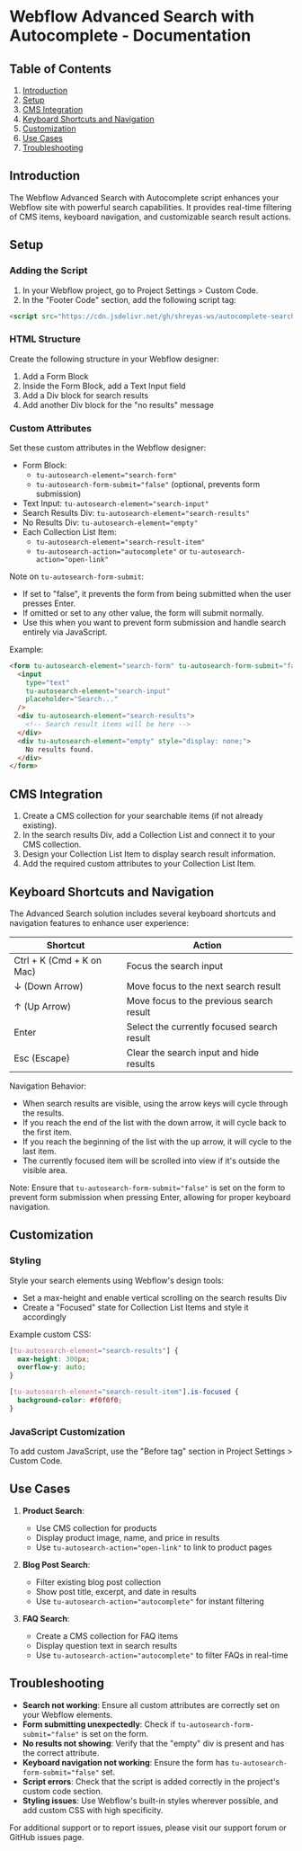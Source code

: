 # Webflow Advanced Search with Autocomplete - Documentation

## Table of Contents

1. [Introduction](#introduction)
2. [Setup](#setup)
3. [CMS Integration](#cms-integration)
4. [Keyboard Shortcuts and Navigation](#keyboard-shortcuts-and-navigation)
5. [Customization](#customization)
6. [Use Cases](#use-cases)
7. [Troubleshooting](#troubleshooting)

## Introduction

The Webflow Advanced Search with Autocomplete script enhances your Webflow site with powerful search capabilities. It provides real-time filtering of CMS items, keyboard navigation, and customizable search result actions.

## Setup

### Adding the Script

1. In your Webflow project, go to Project Settings > Custom Code.
2. In the "Footer Code" section, add the following script tag:

```html
<script src="https://cdn.jsdelivr.net/gh/shreyas-ws/autocomplete-search-with-cms@main/autocomplete-search-cms.min.js"></script>
```

### HTML Structure

Create the following structure in your Webflow designer:

1. Add a Form Block
2. Inside the Form Block, add a Text Input field
3. Add a Div block for search results
4. Add another Div block for the "no results" message

### Custom Attributes

Set these custom attributes in the Webflow designer:

- Form Block:
  - `tu-autosearch-element="search-form"`
  - `tu-autosearch-form-submit="false"` (optional, prevents form submission)
- Text Input: `tu-autosearch-element="search-input"`
- Search Results Div: `tu-autosearch-element="search-results"`
- No Results Div: `tu-autosearch-element="empty"`
- Each Collection List Item:
  - `tu-autosearch-element="search-result-item"`
  - `tu-autosearch-action="autocomplete"` or `tu-autosearch-action="open-link"`

Note on `tu-autosearch-form-submit`:

- If set to "false", it prevents the form from being submitted when the user presses Enter.
- If omitted or set to any other value, the form will submit normally.
- Use this when you want to prevent form submission and handle search entirely via JavaScript.

Example:

```html
<form tu-autosearch-element="search-form" tu-autosearch-form-submit="false">
  <input
    type="text"
    tu-autosearch-element="search-input"
    placeholder="Search..."
  />
  <div tu-autosearch-element="search-results">
    <!-- Search result items will be here -->
  </div>
  <div tu-autosearch-element="empty" style="display: none;">
    No results found.
  </div>
</form>
```

## CMS Integration

1. Create a CMS collection for your searchable items (if not already existing).
2. In the search results Div, add a Collection List and connect it to your CMS collection.
3. Design your Collection List Item to display search result information.
4. Add the required custom attributes to your Collection List Item.

## Keyboard Shortcuts and Navigation

The Advanced Search solution includes several keyboard shortcuts and navigation features to enhance user experience:

| Shortcut                  | Action                                     |
| ------------------------- | ------------------------------------------ |
| Ctrl + K (Cmd + K on Mac) | Focus the search input                     |
| ↓ (Down Arrow)            | Move focus to the next search result       |
| ↑ (Up Arrow)              | Move focus to the previous search result   |
| Enter                     | Select the currently focused search result |
| Esc (Escape)              | Clear the search input and hide results    |

Navigation Behavior:

- When search results are visible, using the arrow keys will cycle through the results.
- If you reach the end of the list with the down arrow, it will cycle back to the first item.
- If you reach the beginning of the list with the up arrow, it will cycle to the last item.
- The currently focused item will be scrolled into view if it's outside the visible area.

Note: Ensure that `tu-autosearch-form-submit="false"` is set on the form to prevent form submission when pressing Enter, allowing for proper keyboard navigation.

## Customization

### Styling

Style your search elements using Webflow's design tools:

- Set a max-height and enable vertical scrolling on the search results Div
- Create a "Focused" state for Collection List Items and style it accordingly

Example custom CSS:

```css
[tu-autosearch-element="search-results"] {
  max-height: 300px;
  overflow-y: auto;
}

[tu-autosearch-element="search-result-item"].is-focused {
  background-color: #f0f0f0;
}
```

### JavaScript Customization

To add custom JavaScript, use the "Before </body> tag" section in Project Settings > Custom Code.

## Use Cases

1. **Product Search**:

   - Use CMS collection for products
   - Display product image, name, and price in results
   - Use `tu-autosearch-action="open-link"` to link to product pages

2. **Blog Post Search**:

   - Filter existing blog post collection
   - Show post title, excerpt, and date in results
   - Use `tu-autosearch-action="autocomplete"` for instant filtering

3. **FAQ Search**:
   - Create a CMS collection for FAQ items
   - Display question text in search results
   - Use `tu-autosearch-action="autocomplete"` to filter FAQs in real-time

## Troubleshooting

- **Search not working**: Ensure all custom attributes are correctly set on your Webflow elements.
- **Form submitting unexpectedly**: Check if `tu-autosearch-form-submit="false"` is set on the form.
- **No results not showing**: Verify that the "empty" div is present and has the correct attribute.
- **Keyboard navigation not working**: Ensure the form has `tu-autosearch-form-submit="false"` set.
- **Script errors**: Check that the script is added correctly in the project's custom code section.
- **Styling issues**: Use Webflow's built-in styles wherever possible, and add custom CSS with high specificity.

For additional support or to report issues, please visit our support forum or GitHub issues page.
